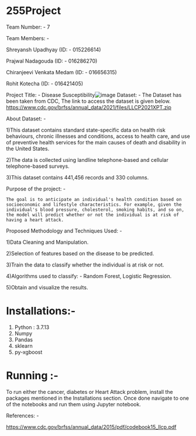 # 255Project

Team Number: - 7

Team Members: - 

Shreyansh Upadhyay (ID: - 015226614)

Prajwal Nadagouda (ID: - 016286270)

Chiranjeevi Venkata Medam (ID: - 016656315)

Rohit Kotecha (ID: - 016421405)

Project Title: - Disease Susceptibility![image](https://user-images.githubusercontent.com/29678695/205168813-ce0e2138-9e36-4529-b263-f80f7539e1a2.png)
Dataset: - 
The Dataset has been taken from CDC, The link to access the dataset is given below.
https://www.cdc.gov/brfss/annual_data/2021/files/LLCP2021XPT.zip

About Dataset: -

1)This dataset contains standard state-specific data on health risk behaviours, chronic illnesses and conditions, access to health care, and use of preventive health services for the main causes of death and disability in the United States. 

2)The data is collected using landline telephone-based and cellular telephone-based surveys.

3)This dataset contains 441,456 records and 330 columns.

Purpose of the project: -
	
	The goal is to anticipate an individual's health condition based on socioeconomic and lifestyle characteristics. For example, given the individual's blood pressure, cholesterol, smoking habits, and so on, the model will predict whether or not the individual is at risk of having a heart attack.	

Proposed Methodology and Techniques Used: -

1)Data Cleaning and Manipulation.

2)Selection of features based on the disease to be predicted.

3)Train the data to classify whether the individual is at risk or not.

4)Algorithms used to classify: - Random Forest, Logistic Regression.

5)Obtain and visualize the results.


# Installations:-

1) Python : 3.7.13
2) Numpy
3) Pandas
4) sklearn
5) py-xgboost

# Running :- 

To run either the cancer, diabetes or Heart Attack problem, install the packages mentioned in the Installations section. Once done navigate to one of the notebooks and run them using Jupyter notebook.


References: -

https://www.cdc.gov/brfss/annual_data/2015/pdf/codebook15_llcp.pdf




